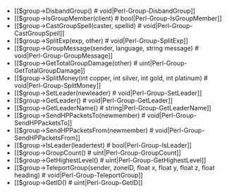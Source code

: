 * [[$group->DisbandGroup() # void|Perl-Group-DisbandGroup]]
* [[$group->IsGroupMember(client) # bool|Perl-Group-IsGroupMember]]
* [[$group->CastGroupSpell(caster, spellid) # void|Perl-Group-CastGroupSpell]]
* [[$group->SplitExp(exp, other) # void|Perl-Group-SplitExp]]
* [[$group->GroupMessage(sender, language, string message) # void|Perl-Group-GroupMessage]]
* [[$group->GetTotalGroupDamage(other) # uint|Perl-Group-GetTotalGroupDamage]]
* [[$group->SplitMoney(int copper, int silver, int gold, int platinum) # void|Perl-Group-SplitMoney]]
* [[$group->SetLeader(newleader) # void|Perl-Group-SetLeader]]
* [[$group->GetLeader() # void|Perl-Group-GetLeader]]
* [[$group->GetLeaderName() # string|Perl-Group-GetLeaderName]]
* [[$group->SendHPPacketsTo(newmember) # void|Perl-Group-SendHPPacketsTo]]
* [[$group->SendHPPacketsFrom(newmember) # void|Perl-Group-SendHPPacketsFrom]]
* [[$group->IsLeader(leadertest) # bool|Perl-Group-IsLeader]]
* [[$group->GroupCount() # uint|Perl-Group-GroupCount]]
* [[$group->GetHighestLevel() # uint|Perl-Group-GetHighestLevel]]
* [[$group->TeleportGroup(sender, zoneID, float x, float y, float z, float heading) # void|Perl-Group-TeleportGroup]]
* [[$group->GetID() # uint|Perl-Group-GetID]]
